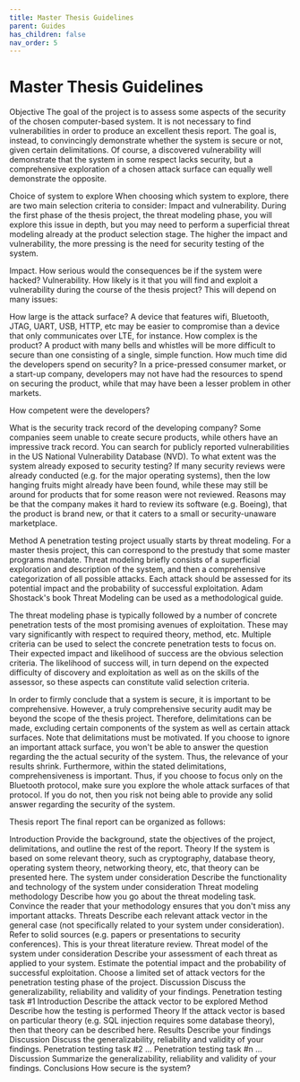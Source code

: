 ```yaml
---
title: Master Thesis Guidelines
parent: Guides
has_children: false
nav_order: 5
---
```


# Master Thesis Guidelines

Objective
The goal of the project is to assess some aspects of the security of the chosen computer-based system. It is not necessary to find vulnerabilities in order to produce an excellent thesis report. The goal is, instead, to convincingly demonstrate whether the system is secure or not, given certain delimitations. Of course, a discovered vulnerability will demonstrate that the system in some respect lacks security, but a comprehensive exploration of a chosen attack surface can equally well demonstrate the opposite.

Choice of system to explore
When choosing which system to explore, there are two main selection criteria to consider: Impact and vulnerability. During the first phase of the thesis project, the threat modeling phase, you will explore this issue in depth, but you may need to perform a superficial threat modeling already at the product selection stage. The higher the impact and vulnerability, the more pressing is the need for security testing of the system.

Impact. How serious would the consequences be if the system were hacked?
Vulnerability. How likely is it that you will find and exploit a vulnerability during the course of the thesis project? This will depend on many issues:
 

How large is the attack surface? A device that features wifi, Bluetooth, JTAG, UART, USB, HTTP, etc may be easier to compromise than a device that only communicates over LTE, for instance.
How complex is the product? A product with many bells and whistles will be more difficult to secure than one consisting of a single, simple function.
How much time did the developers spend on security? In a price-pressed consumer market, or a start-up company, developers may not have had the resources to spend on securing the product, while that may have been a lesser problem in other markets.
 

How competent were the developers?
 

What is the security track record of the developing company? Some companies seem unable to create secure products, while others have an impressive track record. You can search for publicly reported vulnerabilities in the US National Vulnerability Database (NVD).
To what extent was the system already exposed to security testing? If many security reviews were already conducted (e.g. for the major operating systems), then the low hanging fruits might already have been found, while these may still be around for products that for some reason were not reviewed. Reasons may be that the company makes it hard to review its software (e.g.
Boeing), that the product is brand new, or that it caters to a small or security-unaware marketplace. 

Method
A penetration testing project usually starts by threat modeling. For a master thesis project, this can correspond to the prestudy that some master programs mandate. Threat modeling briefly consists of a superficial exploration and description of the system, and then a comprehensive categorization of all possible attacks. Each attack should be assessed for its potential impact and the probability of successful exploitation. Adam Shostack's book Threat Modeling can be used as a methodological guide.

The threat modeling phase is typically followed by a number of concrete penetration tests of the most promising avenues of exploitation. These may vary significantly with respect to required theory, method, etc. Multiple criteria can be used to select the concrete penetration tests to focus on. Their expected impact and likelihood of success are the obvious selection criteria. The likelihood of success will, in turn depend on the expected difficulty of discovery and exploitation as well as on the skills of the assessor, so these aspects can constitute valid selection criteria. 

In order to firmly conclude that a system is secure, it is important to be comprehensive. However, a truly comprehensive security audit may be beyond the scope of the thesis project. Therefore, delimitations can be made, excluding certain components of the system as well as certain attack surfaces. Note that delimitations must be motivated. If you choose to ignore an important attack surface, you won't be able to answer the question regarding the the actual security of the system. Thus, the relevance of your results shrink. Furthermore, within the stated delimitations, comprehensiveness is important. Thus, if you choose to focus only on the Bluetooth protocol, make sure you explore the whole attack surfaces of that protocol. If you do not, then you risk not being able to provide any solid answer regarding the security of the system.

Thesis report
The final report can be organized as follows:

Introduction
Provide the background, state the objectives of the project, delimitations, and outline the rest of the report.
Theory
If the system is based on some relevant theory, such as cryptography, database theory, operating system theory, networking theory, etc, that theory can be presented here.
The system under consideration
Describe the functionality and technology of the system under consideration
Threat modeling methodology
Describe how you go about the threat modeling task. Convince the reader that your methodology ensures that you don't miss any important attacks.
Threats
Describe each relevant attack vector in the general case (not specifically related to your system under consideration). Refer to solid sources (e.g. papers or presentations to security conferences). This is your threat literature review. 
Threat model of the system under consideration
Describe your assessment of each threat as applied to your system. Estimate the potential impact and the probability of successful exploitation. Choose a limited set of attack vectors for the penetration testing phase of the project.
Discussion
Discuss the generalizability, reliability and validity of your findings.
Penetration testing task #1
Introduction
Describe the attack vector to be explored
Method
Describe how the testing is performed
Theory
If the attack vector is based on particular theory (e.g. SQL injection requires some database theory), then that theory can be described here.
Results
Describe your findings
Discussion
Discuss the generalizability, reliability and validity of your findings.
Penetration testing task #2
...
Penetration testing task #n
...
Discussion
Summarize the generalizability, reliability and validity of your findings.
Conclusions
How secure is the system?

